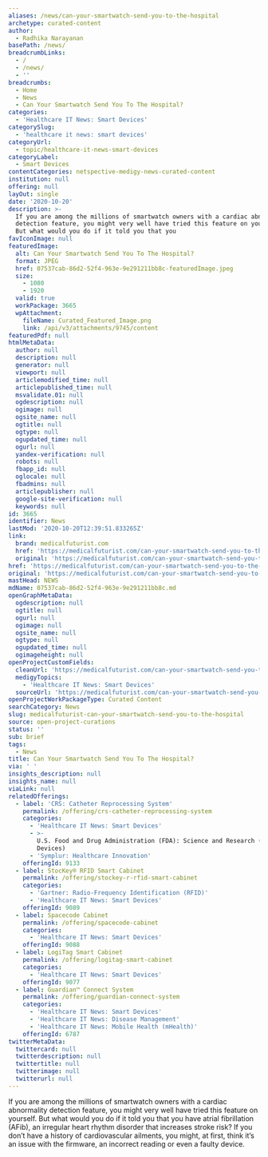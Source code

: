 ```yaml
---
aliases: /news/can-your-smartwatch-send-you-to-the-hospital
archetype: curated-content
author:
  - Radhika Narayanan
basePath: /news/
breadcrumbLinks:
  - /
  - /news/
  - ''
breadcrumbs:
  - Home
  - News
  - Can Your Smartwatch Send You To The Hospital?
categories:
  - 'Healthcare IT News: Smart Devices'
categorySlug:
  - 'healthcare it news: smart devices'
categoryUrl:
  - topic/healthcare-it-news-smart-devices
categoryLabel:
  - Smart Devices
contentCategories: netspective-medigy-news-curated-content
institution: null
offering: null
layOut: single
date: '2020-10-20'
description: >-
  If you are among the millions of smartwatch owners with a cardiac abnormality
  detection feature, you might very well have tried this feature on yourself.
  But what would you do if it told you that you 
favIconImage: null
featuredImage:
  alt: Can Your Smartwatch Send You To The Hospital?
  format: JPEG
  href: 07537cab-86d2-52f4-963e-9e291211bb8c-featuredImage.jpeg
  size:
    - 1080
    - 1920
  valid: true
  workPackage: 3665
  wpAttachment:
    fileName: Curated_Featured_Image.png
    link: /api/v3/attachments/9745/content
featuredPdf: null
htmlMetaData:
  author: null
  description: null
  generator: null
  viewport: null
  articlemodified_time: null
  articlepublished_time: null
  msvalidate.01: null
  ogdescription: null
  ogimage: null
  ogsite_name: null
  ogtitle: null
  ogtype: null
  ogupdated_time: null
  ogurl: null
  yandex-verification: null
  robots: null
  fbapp_id: null
  oglocale: null
  fbadmins: null
  articlepublisher: null
  google-site-verification: null
  keywords: null
id: 3665
identifier: News
lastMod: '2020-10-20T12:39:51.833265Z'
link:
  brand: medicalfuturist.com
  href: 'https://medicalfuturist.com/can-your-smartwatch-send-you-to-the-hospital/'
  original: 'https://medicalfuturist.com/can-your-smartwatch-send-you-to-the-hospital/'
href: 'https://medicalfuturist.com/can-your-smartwatch-send-you-to-the-hospital/'
original: 'https://medicalfuturist.com/can-your-smartwatch-send-you-to-the-hospital/'
mastHead: NEWS
mdName: 07537cab-86d2-52f4-963e-9e291211bb8c.md
openGraphMetaData:
  ogdescription: null
  ogtitle: null
  ogurl: null
  ogimage: null
  ogsite_name: null
  ogtype: null
  ogupdated_time: null
  ogimageheight: null
openProjectCustomFields:
  cleanUrl: 'https://medicalfuturist.com/can-your-smartwatch-send-you-to-the-hospital/'
  medigyTopics:
    - 'Healthcare IT News: Smart Devices'
  sourceUrl: 'https://medicalfuturist.com/can-your-smartwatch-send-you-to-the-hospital/'
openProjectWorkPackageType: Curated Content
searchCategory: News
slug: medicalfuturist-can-your-smartwatch-send-you-to-the-hospital
source: open-project-curations
status: ''
sub: brief
tags:
  - News
title: Can Your Smartwatch Send You To The Hospital?
via: ' '
insights_description: null
insights_name: null
viaLink: null
relatedOfferings:
  - label: 'CRS: Catheter Reprocessing System'
    permalink: /offering/crs-catheter-reprocessing-system
    categories:
      - 'Healthcare IT News: Smart Devices'
      - >-
        U.S. Food and Drug Administration (FDA): Science and Research (Medical
        Devices)
      - 'Symplur: Healthcare Innovation'
    offeringId: 9133
  - label: StocKey® RFID Smart Cabinet
    permalink: /offering/stockey-r-rfid-smart-cabinet
    categories:
      - 'Gartner: Radio-Frequency Identification (RFID)'
      - 'Healthcare IT News: Smart Devices'
    offeringId: 9089
  - label: Spacecode Cabinet
    permalink: /offering/spacecode-cabinet
    categories:
      - 'Healthcare IT News: Smart Devices'
    offeringId: 9088
  - label: LogiTag Smart Cabinet
    permalink: /offering/logitag-smart-cabinet
    categories:
      - 'Healthcare IT News: Smart Devices'
    offeringId: 9077
  - label: Guardian™ Connect System
    permalink: /offering/guardian-connect-system
    categories:
      - 'Healthcare IT News: Smart Devices'
      - 'Healthcare IT News: Disease Management'
      - 'Healthcare IT News: Mobile Health (mHealth)'
    offeringId: 6787
twitterMetaData:
  twittercard: null
  twitterdescription: null
  twittertitle: null
  twitterimage: null
  twitterurl: null
---
```

<p>If you are among the millions of smartwatch owners with a cardiac abnormality detection feature, you might very well have tried this feature on yourself. But what would you do if it told you that you have atrial fibrillation (AFib), an irregular heart rhythm disorder that increases stroke risk? If you don’t have a history of cardiovascular ailments, you might, at first, think it’s an issue with the firmware, an incorrect reading or even a faulty device.&nbsp;</p>